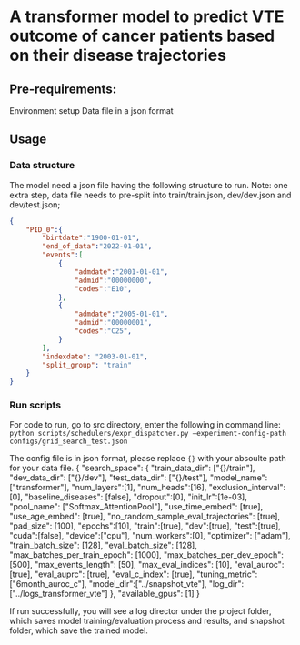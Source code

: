 # A transformer model to predict VTE outcome of cancer patients based on their disease trajectories

## Pre-requirements: 
Environment setup 
Data file in a json format

## Usage
### Data structure
The model need a json file having the following structure to run.
Note: one extra step, data file needs to pre-split into train/train.json, dev/dev.json and dev/test.json; 

```json
{
    "PID_0":{
        "birtdate":"1900-01-01",
        "end_of_data":"2022-01-01",
        "events":[
            {
                "admdate":"2001-01-01",
                "admid":"00000000",
                "codes":"E10",
            },
            {
                "admdate":"2005-01-01",
                "admid":"00000001",
                "codes":"C25",
            }
        ],
        "indexdate": "2003-01-01",
        "split_group": "train"
    }
}
```
### Run scripts
For code to run, go to src directory, enter the following in command line:
```python scripts/schedulers/expr_dispatcher.py –experiment-config-path configs/grid_search_test.json```

The config file is in json format, please replace ```{}``` with your absoulte path for your data file.
{
    "search_space": {
      "train_data_dir": ["{}/train"],
      "dev_data_dir": ["{}/dev"],
      "test_data_dir": ["{}/test"],
      "model_name": ["transformer"],
      "num_layers":[1],
      "num_heads":[16],
      "exclusion_interval": [0],
      "baseline_diseases": [false],
      "dropout":[0],
      "init_lr":[1e-03],
      "pool_name": ["Softmax_AttentionPool"],
      "use_time_embed": [true],
      "use_age_embed": [true],
      "no_random_sample_eval_trajectories": [true],
      "pad_size": [100],
      "epochs":[10],
      "train":[true],
      "dev":[true],
      "test":[true],
      "cuda":[false],
      "device":["cpu"],
      "num_workers":[0],
      "optimizer": ["adam"],
      "train_batch_size": [128],
      "eval_batch_size": [128],
      "max_batches_per_train_epoch": [1000],
      "max_batches_per_dev_epoch": [500],
      "max_events_length": [50],
      "max_eval_indices": [10],
      "eval_auroc": [true],
      "eval_auprc": [true],
      "eval_c_index": [true],
      "tuning_metric":["6month_auroc_c"],
      "model_dir":["../snapshot_vte"],
      "log_dir":["../logs_transformer_vte"]
    },
    "available_gpus": [1]
  }

If run successfully, you will see a log director under the project folder, which saves model training/evaluation process and results, and snapshot folder, which save the trained model.









